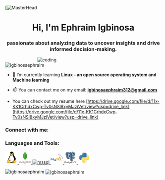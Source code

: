 [![MasterHead](https://gifer.com/en/1AaD)
<h1 align="center">Hi, I'm Ephraim Igbinosa</h1>
<h3 align="center">passionate about analyzing data to uncover insights and drive informed decision-making.</h3>
<img align="right" alt="coding" width="400" src=https://giphy.com/gifs/3oKIPEqDGUULpEU0aQ">


<p align="left"> <img src="https://komarev.com/ghpvc/?username=igbinosaephraim&label=Profile%20views&color=0e75b6&style=flat" alt="igbinosaephraim" /> </p>

- 🌱 I’m currently learning **Linux - an open source operating system and Machine learning**

- 📫 You can contact me on my email: **igbinosaephraim312@gmail.com**

- You can check out my resume here [https://drive.google.com/file/d/11x-KK1CrhdxCwp-Tv0sNSl8xyMJziVet/view?usp=drive_link](https://drive.google.com/file/d/11x-KK1CrhdxCwp-Tv0sNSl8xyMJziVet/view?usp=drive_link)

<h3 align="left">Connect with me:</h3>
<p align="left">
</p>

<h3 align="left">Languages and Tools:</h3>
<p align="left"> <a href="https://www.linux.org/" target="_blank" rel="noreferrer"> <img src="https://raw.githubusercontent.com/devicons/devicon/master/icons/linux/linux-original.svg" alt="linux" width="40" height="40"/> </a> <a href="https://www.mongodb.com/" target="_blank" rel="noreferrer"> <img src="https://raw.githubusercontent.com/devicons/devicon/master/icons/mongodb/mongodb-original-wordmark.svg" alt="mongodb" width="40" height="40"/> </a> <a href="https://www.microsoft.com/en-us/sql-server" target="_blank" rel="noreferrer"> <img src="https://www.svgrepo.com/show/303229/microsoft-sql-server-logo.svg" alt="mssql" width="40" height="40"/> </a> <a href="https://www.mysql.com/" target="_blank" rel="noreferrer"> <img src="https://raw.githubusercontent.com/devicons/devicon/master/icons/mysql/mysql-original-wordmark.svg" alt="mysql" width="40" height="40"/> </a> <a href="https://www.postgresql.org" target="_blank" rel="noreferrer"> <img src="https://raw.githubusercontent.com/devicons/devicon/master/icons/postgresql/postgresql-original-wordmark.svg" alt="postgresql" width="40" height="40"/> </a> <a href="https://www.python.org" target="_blank" rel="noreferrer"> <img src="https://raw.githubusercontent.com/devicons/devicon/master/icons/python/python-original.svg" alt="python" width="40" height="40"/> </a> </p>

<p><img align="left" src="https://github-readme-stats.vercel.app/api/top-langs?username=igbinosaephraim&show_icons=true&locale=en&layout=compact" alt="igbinosaephraim" /></p>

<p>&nbsp;<img align="center" src="https://github-readme-stats.vercel.app/api?username=igbinosaephraim&show_icons=true&locale=en" alt="igbinosaephraim" /></p>
